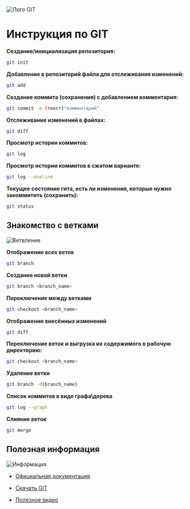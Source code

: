 
![Лого GIT](https://git-scm.com/images/logos/downloads/Git-Logo-2Color.png)



# Инструкция по GIT

**Создание/инициализация репозитория:**
```sh
git init
```
**Добавление в репозиторий файла для отслеживания изменений:**
```sh
git add
```
**Создание коммита (сохранения) с добавлением комментария:**
```sh
git commit -m (текст)"комментарий"
```
**Отслеживание изменений в файлах:**
```sh
git diff
```
**Просмотр истории коммитов:**
```sh
git log
```
**Просмотр истории коммитов в сжатом варианте:**
```sh
git log --oneline
```
**Текущее состояние гита, есть
ли изменения, которые нужно закоммитить (сохранить):**
```sh
git status
```

## Знакомство с ветками
![Ветвление](Ветвление.png)

**Отображение всех веток**
```sh
git branch
```
**Создание новой ветки**
```sh
git branch <branch_name>
```
**Переключение между ветками**
```sh
git checkout <branch_name>
```
**Отображение внесённых изменений**
```sh
git diff
```
**Переключение веток и выгрузка их содержимого в рабочую директорию:**
```sh
git checkout <branch_name>
```
**Удаление ветки**
```sh
git branch -d(branch_name)
```
**Список коммитов в виде графа\дерева**
```sh
git log --graph
```
 **Слияние веток**
 ```sh
 git merge
 ```



## Полезная информация 

![Информация](info.jpg)
- [Официальная документация](https://git-scm.com/doc "Всплывающая подсказка")

- [Скачать GIT ](https://git-scm.com/downloads "Всплывающая подсказка")

- [Полезное видео](https://git-scm.com/videos "Всплывающая подсказка")